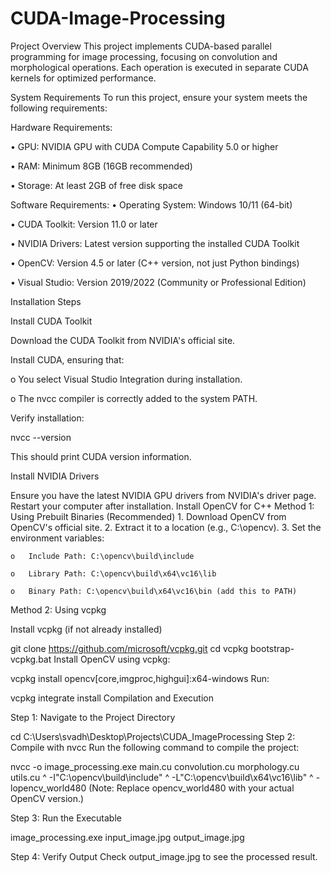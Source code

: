 # CUDA-Image-Processing
Project Overview This project implements CUDA-based parallel programming for image processing, focusing on convolution and morphological operations. Each operation is executed in separate CUDA kernels for optimized performance.

System Requirements To run this project, ensure your system meets the following requirements:


Hardware Requirements: 

• GPU: NVIDIA GPU with CUDA Compute Capability 5.0 or higher

• RAM: Minimum 8GB (16GB recommended)

• Storage: At least 2GB of free disk space


Software Requirements:
• Operating System: Windows 10/11 (64-bit)

• CUDA Toolkit: Version 11.0 or later

• NVIDIA Drivers: Latest version supporting the installed CUDA Toolkit

• OpenCV: Version 4.5 or later (C++ version, not just Python bindings)

• Visual Studio: Version 2019/2022 (Community or Professional Edition)


Installation Steps

Install CUDA Toolkit

Download the CUDA Toolkit from NVIDIA's official site.

Install CUDA, ensuring that:

o You select Visual Studio Integration during installation.

o The nvcc compiler is correctly added to the system PATH.

Verify installation:

nvcc --version

This should print CUDA version information.

Install NVIDIA Drivers

Ensure you have the latest NVIDIA GPU drivers from NVIDIA's driver page.
Restart your computer after installation.
Install OpenCV for C++ Method 1: Using Prebuilt Binaries (Recommended) 1. Download OpenCV from OpenCV's official site. 2. Extract it to a location (e.g., C:\opencv). 3. Set the environment variables:

 	o	Include Path: C:\opencv\build\include

 	o	Library Path: C:\opencv\build\x64\vc16\lib

 	o	Binary Path: C:\opencv\build\x64\vc16\bin (add this to PATH)
Method 2: Using vcpkg

Install vcpkg (if not already installed)

 git clone https://github.com/microsoft/vcpkg.git
 cd vcpkg
 bootstrap-vcpkg.bat
Install OpenCV using vcpkg:

 vcpkg install opencv[core,imgproc,highgui]:x64-windows
Run:

 vcpkg integrate install
Compilation and Execution

Step 1: Navigate to the Project Directory

cd C:\Users\svadh\Desktop\Projects\CUDA_ImageProcessing
Step 2: Compile with nvcc Run the following command to compile the project:

nvcc -o image_processing.exe main.cu convolution.cu morphology.cu utils.cu ^
-I"C:\opencv\build\include" ^
-L"C:\opencv\build\x64\vc16\lib" ^
-lopencv_world480
(Note: Replace opencv_world480 with your actual OpenCV version.)

Step 3: Run the Executable

image_processing.exe input_image.jpg output_image.jpg

Step 4: Verify Output Check output_image.jpg to see the processed result.
